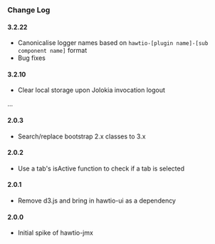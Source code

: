 ### Change Log

#### 3.2.22

* Canonicalise logger names based on `hawtio-[plugin name]-[sub component name]` format
* Bug fixes

#### 3.2.10
* Clear local storage upon Jolokia invocation logout

...

#### 2.0.3
* Search/replace bootstrap 2.x classes to 3.x

#### 2.0.2
* Use a tab's isActive function to check if a tab is selected

#### 2.0.1
* Remove d3.js and bring in hawtio-ui as a dependency

#### 2.0.0
* Initial spike of hawtio-jmx
